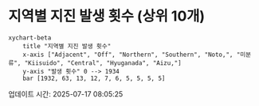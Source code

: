 # 지역별 지진 발생 횟수 (상위 10개)

```mermaid
xychart-beta
    title "지역별 지진 발생 횟수"
    x-axis ["Adjacent", "Off", "Northern", "Southern", "Noto,", "미분류", "Kiisuido", "Central", "Hyuganada", "Aizu,"]
    y-axis "발생 횟수" 0 --> 1934
    bar [1932, 63, 13, 12, 7, 6, 5, 5, 5, 5]
```

업데이트 시간: 2025-07-17 08:05:25
